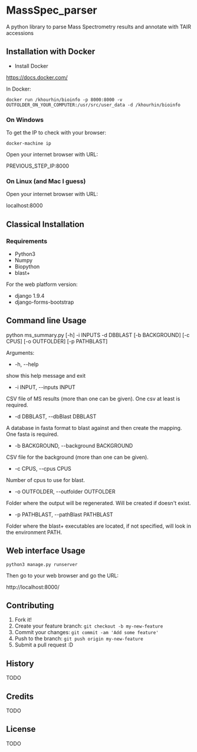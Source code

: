 # MassSpec_parser
A python library to parse Mass Spectrometry results and annotate with TAIR accessions

## Installation with Docker
- Install Docker

https://docs.docker.com/

In Docker:

`docker run /khourhin/bioinfo -p 8000:8000 -v OUTFOLDER_ON_YOUR_COMPUTER:/usr/src/user_data -d /khourhin/bioinfo`

### On Windows
To get the IP to check with your browser:

`docker-machine ip`

Open your internet browser with URL:

PREVIOUS_STEP_IP:8000

### On Linux (and Mac I guess)
Open your internet browser with URL:

localhost:8000

## Classical Installation

### Requirements
- Python3
- Numpy
- Biopython
- blast+

For the web platform version:
- django 1.9.4
- django-forms-bootstrap

## Command line Usage
python ms_summary.py [-h] -i INPUTS -d DBBLAST [-b BACKGROUND] [-c CPUS] [-o OUTFOLDER] [-p PATHBLAST]

Arguments:

  * -h, --help

  show this help message and exit

  * -i INPUT, --inputs INPUT

  CSV file of MS results (more than one can be given). One csv at least is required.

  * -d DBBLAST, --dbBlast DBBLAST

  A database in fasta format to blast against and then create the mapping. One fasta is required.

  * -b BACKGROUND, --background BACKGROUND

  CSV file for the background (more than one can be given).

  * -c CPUS, --cpus CPUS

  Number of cpus to use for blast.
  * -o OUTFOLDER, --outfolder OUTFOLDER

  Folder where the output will be regenerated. Will be created if doesn't exist.

  * -p PATHBLAST, --pathBlast PATHBLAST

  Folder where the blast+ executables are located, if not specified, will look in the environment PATH.

## Web interface Usage
`python3 manage.py runserver`

Then go to your web browser and go the URL:

http://localhost:8000/

## Contributing
1. Fork it!
2. Create your feature branch: `git checkout -b my-new-feature`
3. Commit your changes: `git commit -am 'Add some feature'`
4. Push to the branch: `git push origin my-new-feature`
5. Submit a pull request :D

## History
TODO

## Credits
TODO

## License
TODO
